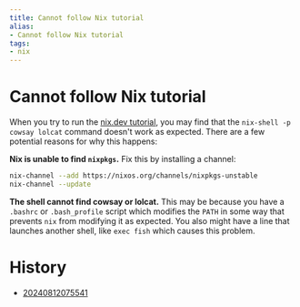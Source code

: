 ```yaml
---
title: Cannot follow Nix tutorial
alias:
- Cannot follow Nix tutorial
tags:
- nix
---
```


# Cannot follow Nix tutorial

When you try to run the [nix.dev tutorial](https://nix.dev/tutorials/first-steps/ad-hoc-shell-environments), you may find that the `nix-shell -p cowsay lolcat` command doesn't work as expected. There are a few potential reasons for why this happens:

**Nix is unable to find `nixpkgs`.** Fix this by installing a channel:

```sh
nix-channel --add https://nixos.org/channels/nixpkgs-unstable
nix-channel --update
```

**The shell cannot find cowsay or lolcat.** This may be because you have a `.bashrc` or `.bash_profile` script which modifies the `PATH` in some way that prevents `nix` from modifying it as expected. You also might have a line that launches another shell, like `exec fish` which causes this problem.

# History

- [20240812075541](../entries/20240812075541.md)
